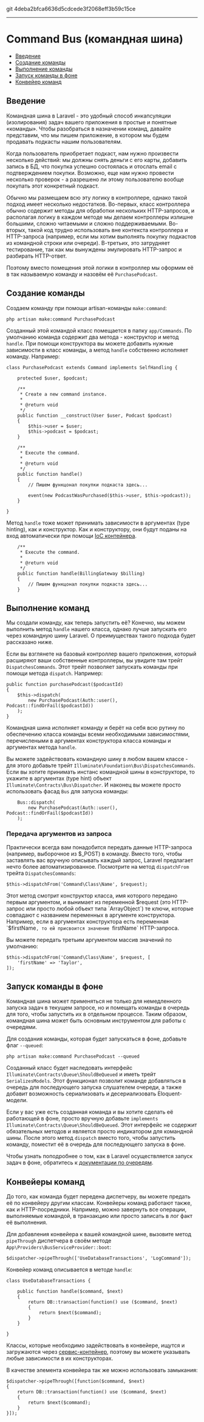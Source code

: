 git 4deba2bfca6636d5cdcede3f2068eff3b59c15ce

---

# Command Bus (командная шина)

- [Введение](#introduction)
- [Cоздание команды](#creating-commands)
- [Выполнение команды](#dispatching-commands)
- [Запуск команды в фоне](#queued-commands)
- [Конвейер команд](#command-pipeline)

<a name="introduction"></a>
## Введение

Командная шина в Laravel - это удобный способ инкапсуляции (изолирования) задач вашего приложения в простые и понятные «команды».
Чтобы разобраться в назначении команд, давайте представим, что мы пишем приложение, в котором мы будем продавать подкасты нашим пользователям.

Когда пользователь приобретает подкаст, нам нужно произвести несколько действий: мы должны снять деньги с его карты, добавить запись в БД,
что покупка успешно состоялась и отослать email с подтверждением покупки.
Возможно, еще нам нужно провести несколько проверок - а разрешено ли этому пользователю вообще покупать этот конкретный подкаст. 

Обычно мы размещаем всю эту логику в контроллере, однако такой подход имеет несколько недостатков.
Во-первых, класс контроллера обычно содержит методы для обработки нескольких HTTP-запросов, и располагая логику в каждом методе
мы делаем контроллеры излишне большими, сложно читаемыми и сложно поддерживаемыми.
Во-вторых, такой код трудно использовать вне контекста контроллера и HTTP-запроса (например, если мы хотим выполнять покупку подкастов
из командной строки или очереди).
В-третьих, это затрудняет тестирование, так как мы вынуждены эмулировать HTTP-запрос и разбирать HTTP-ответ.

Поэтому вместо помещения этой логики в контроллер мы оформим её в так называемую команду и назовём её `PurchasePodcast`.

<a name="creating-commands"></a>
## Создание команды

Создаем команду при помощи artisan-команды `make:command`:

	php artisan make:command PurchasePodcast

Созданный этой командой класс помещается в папку `app/Commands`. По умолчанию команда содержит два метода - конструктор и метод `handle`.
При помощи конструктора вы можете добавить нужные зависимости в класс команды, а метод `handle` собственно исполняет команду. Например:

	class PurchasePodcast extends Command implements SelfHandling {

		protected $user, $podcast;

		/**
		 * Create a new command instance.
		 *
		 * @return void
		 */
		public function __construct(User $user, Podcast $podcast)
		{
			$this->user = $user;
			$this->podcast = $podcast;
		}

		/**
		 * Execute the command.
		 *
		 * @return void
		 */
		public function handle()
		{
			// Пишем функцонал покупки подкаста здесь...

			event(new PodcastWasPurchased($this->user, $this->podcast));
		}

	}

Метод `handle` тоже может принимать зависимости в аргументах (type hinting), как и конструктор. Как и конструктору, они будут поданы на вход
автоматически при помощи [IoC контейнера](/docs/5.0/container).

		/**
		 * Execute the command.
		 *
		 * @return void
		 */
		public function handle(BillingGateway $billing)
		{
			// Пишем функцонал покупки подкаста здесь...
		}

<a name="dispatching-commands"></a>
## Выполнение команд

Мы создали команду, как теперь запустить её? Конечно, мы можем выполнить метод `handle` нашего класса, однако лучше запускать его через
командную шину Laravel. О преимуществах такого подхода будет рассказано ниже.

Если вы взглянете на базовый контроллер вашего приложения, который расширяют ваши собственные контроллеры, вы увидите там трейт `DispatchesCommands`.
Этот трейт позволяет запускать команды при помощи метода `dispatch`. Например:

	public function purchasePodcast($podcastId)
	{
		$this->dispatch(
			new PurchasePodcast(Auth::user(), Podcast::findOrFail($podcastId))
		);
	}

Командная шина исполняет команду и берёт на себя всю рутину по обеспечению класса команды всеми необходимыми зависимостями, перечислеными
в аргументах конструктора класса команды и аргументах метода `handle`.

Вы можете задействовать командную шину в любом вашем классе - для этого добавьте трейт `Illuminate\Foundation\Bus\DispatchesCommands`.
Если вы хотите принимать инстанс командной шины в конструкторе, то укажите в аргументах (type hint) объект `Illuminate\Contracts\Bus\Dispatcher`.
И наконец вы можете просто использовать фасад `Bus` для запуска команды:

		Bus::dispatch(
			new PurchasePodcast(Auth::user(), Podcast::findOrFail($podcastId))
		);

### Передача аргументов из запроса

Практически всегда вам понадобится передать данные HTTP-запроса (например, выборочное из $_POST) в команду. Вместо того, чтобы заставлять вас
вручную описывать каждый запрос, Laravel предлагает нечто более автоматизированное. Посмотрите на метод `dispatchFrom` трейта `DispatchesCommands`:

	$this->dispatchFrom('Command\Class\Name', $request);

Этот метод смотрит конструктор класса, имя которого передано первым аргументом, и вынимает из переменной $request (это HTTP-запрос или просто
любой объект типа `ArrayObject`) те ключи, которые совпадают с названием переменных в аргументе конструктора.
Например, если в аргументах конструктора есть переменная `$firstNаme`, то ей присвоится значение `firstName` HTTP-запроса.

Вы можете передать третьим аргументом массив значений по умолчанию:

	$this->dispatchFrom('Command\Class\Name', $request, [
		'firstName' => 'Taylor',
	]);

<a name="queued-commands"></a>
## Запуск команды в фоне

Командная шина может применяться не только для немедленного запуска задач в текущем запросе, но и помещать команды в очередь для того, чтобы
запустить их в отдельном процессе. Таким образом, командная шина может быть основным инструментом для работы с очередями. 

Для создания команды, которая будет запускаться в фоне, добавьте флаг `--queued`:

	php artisan make:command PurchasePodcast --queued

Созданный класс будет наследовать интерфейс `Illuminate\Contracts\Queue\ShouldBeQueued` и иметь трейт `SerializesModels`.
Этот функционал позволит команде добавляться в очередь для последующего запуска слушателем очереди, а также добавит возможность сериализовать
и десериализовать Eloquent-модели. 

Если у вас уже есть созданная команда и вы хотите сделать её работающей в фоне, просто вручную добавьте
`implements Illuminate\Contracts\Queue\ShouldBeQueued`. Этот интерфейс не содержит обязательных методов и является просто индикатором
для командной шины. После этого метод `dispatch` вместо того, чтобы запустить команду, поместит её в очередь для последующего запуска в фоне.

Чтобы узнать поподробнее о том, как в Laravel осуществляется запуск задач в фоне, обратитесь к [документации по очередям](/docs/5.0/queues).

<a name="command-pipeline"></a>
## Конвейеры команд

До того, как команда будет передена диспетчеру, вы можете предать её по конвейеру другим классам.
Конвейеры команд работают также, как и HTTP-посредники.
Например, можно завернуть все операции, выполняемые командой, в транзакцию или просто записать в лог факт её выполнения.

Для добавления конвейера к вашей командной шине, вызовите метод `pipeThrough` диспетчера в своём методе `App\Providers\BusServiceProvider::boot`:

	$dispatcher->pipeThrough(['UseDatabaseTransactions', 'LogCommand']);

Конвейер команд описывается в методе `handle`:

	class UseDatabaseTransactions {

		public function handle($command, $next)
		{
			return DB::transaction(function() use ($command, $next)
			{
				return $next($command);
			}
		}

	}

Классы, которые необходимо задействовать в конвейере, ищутся и загружаются через [сервис-контейнер](/docs/5.0/container), поэтому вы можете указывать
любые зависимости в их конструкторах.

В качестве элемента конвейера так же можно использовать замыкания:

	$dispatcher->pipeThrough([function($command, $next)
	{
		return DB::transaction(function() use ($command, $next)
		{
			return $next($command);
		}
	}]);
